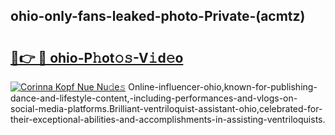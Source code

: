 ## ohio-only-fans​-leaked-photo​-Private-(acmtz)


# <h2><a href="https://mediaupload.pro?title=ohio&ref=git">🔗👉 🔴 ohio-P𝚑ot𝚘𝚜-V𝚒d𝚎o</a></h2>

[![Corinna Kopf Nue Nu𝚍e𝚜](https://i.imgur.com/0qMVB7G.gif)](https://mediaupload.pro?title=ohio&ref=git)
Online-influencer-ohio,known-for-publishing-dance-and-lifestyle-content,-including-performances-and-vlogs-on-social-media-platforms.Brilliant-ventriloquist-assistant-ohio,celebrated-for-their-exceptional-abilities-and-accomplishments-in-assisting-ventriloquists.  